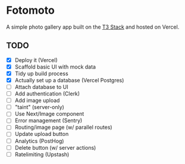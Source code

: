 # Fotomoto

A simple photo gallery app built on the [T3 Stack](https://create.t3.gg) and hosted on Vercel.

## TODO

- [x] Deploy it (Vercel)
- [x] Scaffold basic UI with mock data
- [x] Tidy up build process
- [x] Actually set up a database (Vercel Postgres)
- [ ] Attach database to UI
- [ ] Add authentication (Clerk)
- [ ] Add image upload
- [ ] "taint" (server-only)
- [ ] Use Next/Image component
- [ ] Error management (Sentry)
- [ ] Routing/image page (w/ parallel routes)
- [ ] Update upload button
- [ ] Analytics (PostHog)
- [ ] Delete button (w/ server actions)
- [ ] Ratelimiting (Upstash)
